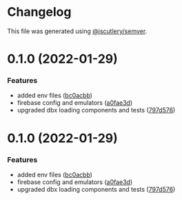 # Changelog

This file was generated using [@jscutlery/semver](https://github.com/jscutlery/semver).

# 0.1.0 (2022-01-29)


### Features

* added env files ([bc0acbb](https://github.com/dereekb/dbcomponents/commit/bc0acbb615c03ab3d9ae0d57b67d0b865c959b23))
* firebase config and emulators ([a0fae3d](https://github.com/dereekb/dbcomponents/commit/a0fae3df9f3710206aa9752c6412fe688c3c0299))
* upgraded dbx loading components and tests ([797d576](https://github.com/dereekb/dbcomponents/commit/797d576648aa76f34250303df37cee83689fc391))



# 0.1.0 (2022-01-29)


### Features

* added env files ([bc0acbb](https://github.com/dereekb/dbcomponents/commit/bc0acbb615c03ab3d9ae0d57b67d0b865c959b23))
* firebase config and emulators ([a0fae3d](https://github.com/dereekb/dbcomponents/commit/a0fae3df9f3710206aa9752c6412fe688c3c0299))
* upgraded dbx loading components and tests ([797d576](https://github.com/dereekb/dbcomponents/commit/797d576648aa76f34250303df37cee83689fc391))
